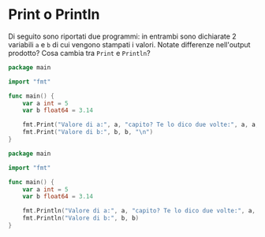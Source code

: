 # Print o Println

Di seguito sono riportati due programmi: in entrambi sono dichiarate 2 variabili `a` e `b` di cui vengono stampati i valori.
Notate differenze nell'output prodotto? Cosa cambia tra `Print` e `Println`?

```go 
package main

import "fmt"

func main() {
	var a int = 5
	var b float64 = 3.14

	fmt.Print("Valore di a:", a, "capito? Te lo dico due volte:", a, a, "...\n")
	fmt.Print("Valore di b:", b, b, "\n")
}
```

```go
package main

import "fmt"

func main() {
	var a int = 5
	var b float64 = 3.14

	fmt.Println("Valore di a:", a, "capito? Te lo dico due volte:", a, a, "...")
	fmt.Println("Valore di b:", b, b)
}
```
